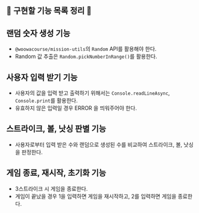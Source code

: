 ## 🥔 구현할 기능 목록 정리 🥔

## 랜덤 숫자 생성 기능
- `@woowacourse/mission-utils`의 `Random` API를 활용해야 한다.
- Random 값 추출은 `Random.pickNumberInRange()`를 활용한다.

## 사용자 입력 받기 기능
- 사용자의 값을 입력 받고 출력하기 위해서는 `Console.readLineAsync`, `Console.print`를 활용한다.
- 유효하지 않은 입력일 경우 ERROR 을 띄워주어야 한다.

## 스트라이크, 볼, 낫싱 판별 기능
- 사용자로부터 입력 받은 수와 랜덤으로 생성된 수를 비교하여 스트라이크, 볼, 낫싱을 판정한다.


## 게임 종료, 재시작, 초기화 기능
- 3스트라이크 시 게임을 종료한다.
- 게임이 끝났을 경우 1을 입력하면 게임을 재시작하고, 2를 입력하면 게임을 종료한다.
